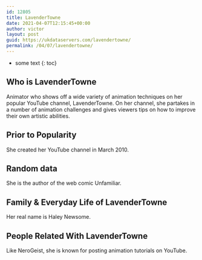 ```yaml
---
id: 12805
title: LavenderTowne
date: 2021-04-07T12:15:45+00:00
author: victor
layout: post
guid: https://ukdataservers.com/lavendertowne/
permalink: /04/07/lavendertowne/
---
```


* some text
{: toc}


## Who is LavenderTowne



Animator who shows off a wide variety of animation techniques on her popular YouTube channel, LavenderTowne. On her channel, she partakes in a number of animation challenges and gives viewers tips on how to improve their own artistic abilities. 

                
                
                
## Prior to Popularity



She created her YouTube channel in March 2010. 

                
                
                
## Random data



She is the author of the web comic Unfamiliar. 

                
                
                
## Family & Everyday Life of LavenderTowne



Her real name is Haley Newsome. 

                
                
                
## People Related With LavenderTowne



Like NeroGeist, she is known for posting animation tutorials on YouTube.

                
              
            
          
          
          